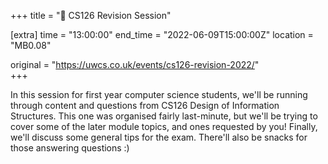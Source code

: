 +++
title = "🧠 CS126 Revision Session"

[extra]
time = "13:00:00"
end_time = "2022-06-09T15:00:00Z"
location = "MB0.08"

original = "https://uwcs.co.uk/events/cs126-revision-2022/"    
+++

In this session for first year computer science students, we'll be running through content and questions from CS126 Design of Information Structures. This one was organised fairly last-minute, but we'll be trying to cover some of the later module topics, and ones requested by you\! Finally, we'll discuss some general tips for the exam. There'll also be snacks for those answering questions :)

